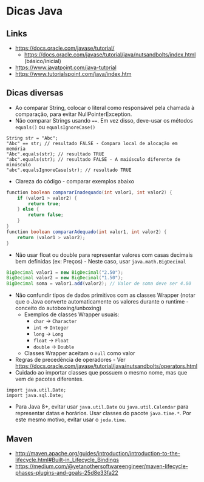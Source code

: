 # Dicas Java

## Links

* https://docs.oracle.com/javase/tutorial/
    * https://docs.oracle.com/javase/tutorial/java/nutsandbolts/index.html (básico/inicial)
* https://www.javatpoint.com/java-tutorial
* https://www.tutorialspoint.com/java/index.htm

## Dicas diversas

* Ao comparar String, colocar o literal como responsável pela chamada à comparação, para evitar NullPointerException.
* Não comparar Strings usando `==`. Em vez disso, deve-usar os métodos `equals()` ou `equalsIgnoreCase()`
```
String str = "Abc";
"Abc" == str; // resultado FALSE - Compara local de alocação em memória
"Abc".equals(str); // resultado TRUE
"abc".equals(str); // resultado FALSE - A maiúsculo diferente de minúsculo
"abc".equalsIgnoreCase(str); // resultado TRUE
```
* Clareza do código - comparar exemplos abaixo
```java
function boolean compararInadequado(int valor1, int valor2) {
    if (valor1 > valor2) {
        return true;
    } else {
        return false;
    }
}
function boolean compararAdequado(int valor1, int valor2) {
    return (valor1 > valor2);
}
```
* Não usar float ou double para representar valores com casas decimais bem definidas (ex: Preços) - Neste caso, usar `java.math.BigDecimal`
```java
BigDecimal valor1 = new BigDecimal("2.50");
BigDecimal valor2 = new BigDecimal("1.50");
BigDecimal soma = valor1.add(valor2); // Valor de soma deve ser 4.00
```
* Não confundir tipos de dados primitivos com as classes Wrapper (notar que o Java converte automaticamente os valores durante o runtime - conceito do autoboxing/unboxing)
    * Exemplos de classes Wrapper usuais:
        * `char` -> `Character`
        * `int` -> `Integer`
        * `long` -> `Long`
        * `float` -> `Float`
        * `double` -> `Double`
    * Classes Wrapper aceitam o `null` como valor
* Regras de precedência de operadores - Ver https://docs.oracle.com/javase/tutorial/java/nutsandbolts/operators.html
* Cuidado ao importar classes que possuem o mesmo nome, mas que vem de pacotes diferentes.
```
import java.util.Date;
import java.sql.Date;
```
* Para Java 8+, evitar usar `java.util.Date` ou `java.util.Calendar` para representar datas e horários. Usar classes do pacote `java.time.*`. Por este mesmo motivo, evitar usar o `joda.time`.

## Maven

* http://maven.apache.org/guides/introduction/introduction-to-the-lifecycle.html#Built-in_Lifecycle_Bindings
* https://medium.com/@yetanothersoftwareengineer/maven-lifecycle-phases-plugins-and-goals-25d8e33fa22
